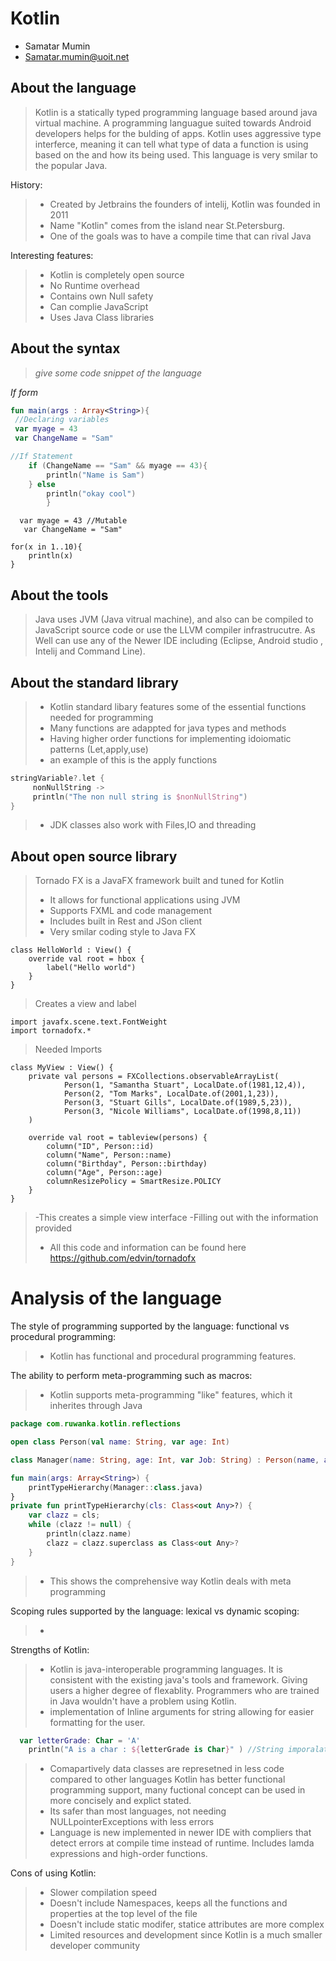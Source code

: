 # Kotlin

- Samatar Mumin
- Samatar.mumin@uoit.net

## About the language

> Kotlin is a statically typed programming language based around java virtual machine. A programming languague suited towards Android developers helps for the bulding of apps.
Kotlin uses aggressive type interferce, meaning it can tell what type of data a function is using based on the and how its being used.
This language is very smilar to the popular Java.
>
History:
> - Created by Jetbrains the founders of intelij, Kotlin was founded in 2011 
> - Name "Kotlin" comes from the island near St.Petersburg. 
> - One of the goals was to have a compile time that can rival Java

Interesting features:
> - Kotlin is completely open source
> - No Runtime overhead
> - Contains own Null safety
> - Can complie JavaScript
>- Uses Java Class libraries

## About the syntax

> _give some code snippet of the language_

*If form*

```Kotlin
fun main(args : Array<String>){
 //Declaring variables
 var myage = 43 
 var ChangeName = "Sam"

//If Statement
    if (ChangeName == "Sam" && myage == 43){
        println("Name is Sam")
    } else
        println("okay cool")
        }
```

``` Declaring variables
  var myage = 43 //Mutable
   var ChangeName = "Sam"
```

```For Loops
for(x in 1..10){
    println(x)
}
```




## About the tools

> Java uses JVM (Java vitrual machine),  and also can be compiled to JavaScript source code or use the LLVM compiler infrastrucutre. As
Well can use any of the Newer IDE including (Eclipse, Android studio , Intelij and Command Line). 

## About the standard library

>- Kotlin standard libary features some of the essential functions needed for programming
> - Many functions are adappted for java types and methods
> - Having higher order functions for implementing idoiomatic patterns (Let,apply,use)
> - an example of this is the apply functions
 ```Kotlin
 stringVariable?.let {
      nonNullString ->
      println("The non null string is $nonNullString")
}
 ```
> - JDK classes also work with Files,IO and threading 

## About open source library

> Tornado FX is a JavaFX framework built and tuned for Kotlin
>- It allows for functional applications using JVM
>- Supports FXML and code management
>- Includes built in Rest and JSon client
>- Very smilar coding style to Java FX
```
class HelloWorld : View() {
    override val root = hbox {
        label("Hello world")
    }
}
```
> Creates a view and label
```
import javafx.scene.text.FontWeight
import tornadofx.*
```
> Needed Imports

```
class MyView : View() {
    private val persons = FXCollections.observableArrayList(
            Person(1, "Samantha Stuart", LocalDate.of(1981,12,4)),
            Person(2, "Tom Marks", LocalDate.of(2001,1,23)),
            Person(3, "Stuart Gills", LocalDate.of(1989,5,23)),
            Person(3, "Nicole Williams", LocalDate.of(1998,8,11))
    )

    override val root = tableview(persons) {
        column("ID", Person::id)
        column("Name", Person::name)
        column("Birthday", Person::birthday)
        column("Age", Person::age)
        columnResizePolicy = SmartResize.POLICY
    }
}
```
>-This creates a simple view interface
>-Filling out with the information provided
>- All this code and information can be found here https://github.com/edvin/tornadofx
# Analysis of the language

The style of programming supported by the language: functional vs procedural programming:
> - Kotlin has functional and procedural programming features. 

The ability to perform meta-programming such as macros:
> - Kotlin supports meta-programming "like" features, which it inherites through Java
```Kotlin
package com.ruwanka.kotlin.reflections

open class Person(val name: String, var age: Int)

class Manager(name: String, age: Int, var Job: String) : Person(name, age)

fun main(args: Array<String>) {
    printTypeHierarchy(Manager::class.java)
}
private fun printTypeHierarchy(cls: Class<out Any>?) {
    var clazz = cls;
    while (clazz != null) {
        println(clazz.name)
        clazz = clazz.superclass as Class<out Any>?
    }
}

```
>- This shows the comprehensive way Kotlin deals with meta programming  

Scoping rules supported by the language: lexical vs dynamic scoping:
>-

Strengths of Kotlin:
> - Kotlin is java-interoperable programming languages. It is consistent with the existing java's tools and framework. Giving users a higher degree of flexablity. Programmers who are trained in Java wouldn't have a problem using Kotlin.
> -  implementation of Inline arguments for string allowing for easier formatting for the user.
```Kotlin
  var letterGrade: Char = 'A'
    println("A is a char : ${letterGrade is Char}" ) //String imporalation
```
> - Comapartively data classes are represetned in less code compared to other languages Kotlin has better functional programming support, many fuctional concept can be used in more concisely and explict stated.   
> - Its safer than most languages, not needing NULLpointerExceptions with less errors
> - Language is new implemented in newer IDE with compliers that detect errors at compile time instead of runtime. Includes lamda expressions and high-order functions.

Cons of using Kotlin:
>- Slower compilation speed
>- Doesn't include Namespaces, keeps all the functions and properties at the top level of the file
>- Doesn't include static modifer, statice attributes are more complex
>- Limited resources and development since Kotlin is a much smaller developer community 

